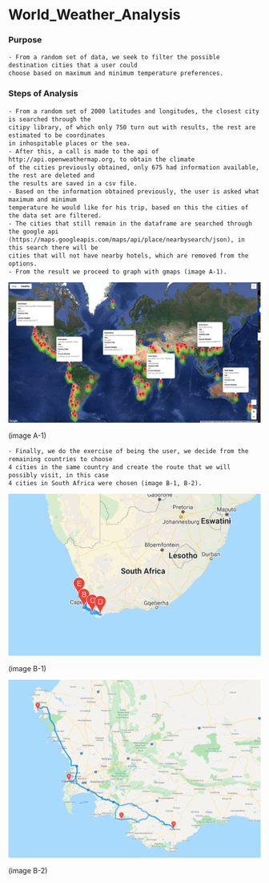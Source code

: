 # World_Weather_Analysis

### Purpose
    - From a random set of data, we seek to filter the possible destination cities that a user could 
    choose based on maximum and minimum temperature preferences.

### Steps of Analysis
    - From a random set of 2000 latitudes and longitudes, the closest city is searched through the 
    citipy library, of which only 750 turn out with results, the rest are estimated to be coordinates 
    in inhospitable places or the sea.
    - After this, a call is made to the api of http://api.openweathermap.org, to obtain the climate 
    of the cities previously obtained, only 675 had information available, the rest are deleted and 
    the results are saved in a csv file.
    - Based on the information obtained previously, the user is asked what maximum and minimum 
    temperature he would like for his trip, based on this the cities of the data set are filtered.
    - The cities that still remain in the dataframe are searched through the google api 
    (https://maps.googleapis.com/maps/api/place/nearbysearch/json), in this search there will be 
    cities that will not have nearby hotels, which are removed from the options.
    - From the result we proceed to graph with gmaps (image A-1).

![](https://github.com/maadpeal/World_Weather_Analysis/blob/main/Vacation_Search/WeatherPy_vacation_map.png)  

(image A-1)

    - Finally, we do the exercise of being the user, we decide from the remaining countries to choose 
    4 cities in the same country and create the route that we will possibly visit, in this case 
    4 cities in South Africa were chosen (image B-1, B-2).
    
![](https://github.com/maadpeal/World_Weather_Analysis/blob/main/Vacation_Itinerary/context.png)

(image B-1)
    
![](https://github.com/maadpeal/World_Weather_Analysis/blob/main/Vacation_Itinerary/WeatherPy_travel_map.png)

(image B-2)
